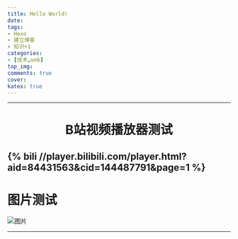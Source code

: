 ```yaml
---
title: Hello World!
date:
tags:
- Hexo
- 建立博客
- 知识+1
categories:
- [技术,web]
top_img: 
comments: true
cover:
katex: true 
---
```


---

# <center>**B站视频播放器测试**</center>

{% bili //player.bilibili.com/player.html?aid=84431563&cid=144487791&page=1 %}
---
# 图片测试
![图片](https://cdn.jsdelivr.net/gh/DTTSY/CDN/images/theme/index_cover.jpg)
***


